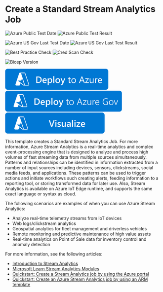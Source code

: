# Create a Standard Stream Analytics Job

![Azure Public Test Date](https://azurequickstartsservice.blob.core.windows.net/badges/quickstarts/microsoft.streamanalytics/streamanalytics-create/PublicLastTestDate.svg)
![Azure Public Test Result](https://azurequickstartsservice.blob.core.windows.net/badges/quickstarts/microsoft.streamanalytics/streamanalytics-create/PublicDeployment.svg)

![Azure US Gov Last Test Date](https://azurequickstartsservice.blob.core.windows.net/badges/quickstarts/microsoft.streamanalytics/streamanalytics-create/FairfaxLastTestDate.svg)
![Azure US Gov Last Test Result](https://azurequickstartsservice.blob.core.windows.net/badges/quickstarts/microsoft.streamanalytics/streamanalytics-create/FairfaxDeployment.svg)

![Best Practice Check](https://azurequickstartsservice.blob.core.windows.net/badges/quickstarts/microsoft.streamanalytics/streamanalytics-create/BestPracticeResult.svg)
![Cred Scan Check](https://azurequickstartsservice.blob.core.windows.net/badges/quickstarts/microsoft.streamanalytics/streamanalytics-create/CredScanResult.svg)

![Bicep Version](https://azurequickstartsservice.blob.core.windows.net/badges/quickstarts/microsoft.streamanalytics/streamanalytics-create/BicepVersion.svg)

[![Deploy To Azure](https://raw.githubusercontent.com/Azure/azure-quickstart-templates/master/1-CONTRIBUTION-GUIDE/images/deploytoazure.svg?sanitize=true)](https://portal.azure.com/#create/Microsoft.Template/uri/https%3A%2F%2Fraw.githubusercontent.com%2FAzure%2Fazure-quickstart-templates%2Fmaster%2Fquickstarts%2Fmicrosoft.streamanalytics%2Fstreamanalytics-create%2Fazuredeploy.json)
[![Deploy To Azure US Gov](https://raw.githubusercontent.com/Azure/azure-quickstart-templates/master/1-CONTRIBUTION-GUIDE/images/deploytoazuregov.svg?sanitize=true)](https://portal.azure.us/#create/Microsoft.Template/uri/https%3A%2F%2Fraw.githubusercontent.com%2FAzure%2Fazure-quickstart-templates%2Fmaster%2Fquickstarts%2Fmicrosoft.streamanalytics%2Fstreamanalytics-create%2Fazuredeploy.json)
[![Visualize](https://raw.githubusercontent.com/Azure/azure-quickstart-templates/master/1-CONTRIBUTION-GUIDE/images/visualizebutton.svg?sanitize=true)](http://armviz.io/#/?load=https%3A%2F%2Fraw.githubusercontent.com%2FAzure%2Fazure-quickstart-templates%2Fmaster%2Fquickstarts%2Fmicrosoft.streamanalytics%2Fstreamanalytics-create%2Fazuredeploy.json)

This template creates a Standard Stream Analytics Job. For more information, Azure Stream Analytics is a real-time analytics and complex event-processing engine that is designed to analyze and process high volumes of fast streaming data from multiple sources simultaneously. Patterns and relationships can be identified in information extracted from a number of input sources including devices, sensors, clickstreams, social media feeds, and applications. These patterns can be used to trigger actions and initiate workflows such creating alerts, feeding information to a reporting tool, or storing transformed data for later use. Also, Stream Analytics is available on Azure IoT Edge runtime, and supports the same exact language or syntax as cloud.

The following scenarios are examples of when you can use Azure Stream Analytics:

- Analyze real-time telemetry streams from IoT devices
- Web logs/clickstream analytics
- Geospatial analytics for fleet management and driverless vehicles
- Remote monitoring and predictive maintenance of high value assets
- Real-time analytics on Point of Sale data for inventory control and anomaly detection

For more information, see the following articles:

- [Introduction to Stream Analytics](https://docs.microsoft.com/azure/stream-analytics/stream-analytics-introduction)
- [Microsoft Learn Stream Analytics Modules](https://docs.microsoft.com/learn/browse/?term=Stream%20Analytics)
- [Quickstart: Create a Stream Analytics job by using the Azure portal](https://docs.microsoft.com/azure/stream-analytics/stream-analytics-create-a-job)
- [Quickstart: Create an Azure Stream Analytics job by using an ARM template](https://docs.microsoft.com/azure/stream-analytics/quick-create-azure-resource-manager)
